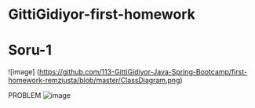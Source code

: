 # GittiGidiyor-first-homework

# Soru-1
![image] (https://github.com/113-GittiGidiyor-Java-Spring-Bootcamp/first-homework-remziusta/blob/master/ClassDiagram.png)

PROBLEM
![image](https://user-images.githubusercontent.com/58683636/128666979-67858095-80ee-4da3-a416-97e387f82ca4.png)
